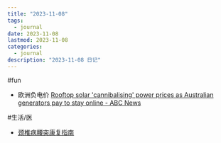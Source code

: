 ```yaml
---
title: "2023-11-08"
tags:
  - journal
date: 2023-11-08
lastmod: 2023-11-08
categories:
  - journal
description: "2023-11-08 日记"
---
```


#fun

- 欧洲负电价 [Rooftop solar 'cannibalising' power prices as Australian generators pay to stay online - ABC News](https://www.abc.net.au/news/2023-09-23/rooftop-solar-cannibalising-australian-power-market/102889710)

#生活/医

- [颈椎病腰突康复指南](https://github.com/AnsonZnl/RehabilitationGuide)
